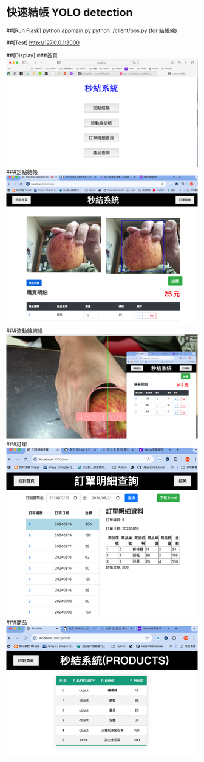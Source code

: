 # 快速結帳 YOLO detection

##[Run Flask]
python appmain.py
python ./client/pos.py (for 結帳線)

##[Test]
http://127.0.0.1:3000

##[Display]
###首頁
![image](/img/index.png)
###定點結帳
![image](/img/trace1.png)
###流動線結帳
![image](/img/trace2.png)
###訂單
![image](/img/order.png)
###商品
![image](/img/prods.png)
